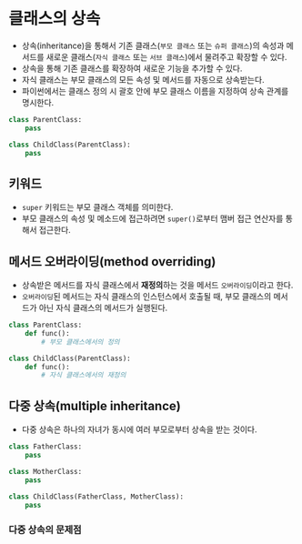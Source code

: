 # 클래스의 상속

- 상속(inheritance)을 통해서 기존 클래스(`부모 클래스` 또는 `슈퍼 클래스`)의 속성과 메서드를 새로운 클래스(`자식 클래스` 또는 `서브 클래스`)에서 물려주고 확장할 수 있다.
- 상속을 통해 기존 클래스를 확장하여 새로운 기능을 추가할 수 있다.
- 자식 클래스는 부모 클래스의 모든 속성 및 메서드를 자동으로 상속받는다.
- 파이썬에서는 클래스 정의 시 괄호 안에 부모 클래스 이름을 지정하여 상속 관계를 명시한다.

```py
class ParentClass:
    pass

class ChildClass(ParentClass):
    pass
```

## 키워드

- `super` 키워드는 부모 클래스 객체를 의미한다.
- 부모 클래스의 속성 및 메소드에 접근하려면 `super()`로부터 맴버 접근 연산자를 통해서 접근한다.

## 메서드 오버라이딩(method overriding)

- 상속받은 메서드를 자식 클래스에서 **재정의**하는 것을 메서드 `오버라이딩`이라고 한다.
- `오버라이딩`된 메서드는 자식 클래스의 인스턴스에서 호출될 때, 부모 클래스의 메서드가 아닌 자식 클래스의 메서드가 실행된다.

```py
class ParentClass:
    def func():
        # 부모 클래스에서의 정의

class ChildClass(ParentClass):
    def func():
        # 자식 클래스에서의 재정의
```

## 다중 상속(multiple inheritance)

- 다중 상속은 하나의 자녀가 동시에 여러 부모로부터 상속을 받는 것이다.

```py
class FatherClass:
    pass

class MotherClass:
    pass

class ChildClass(FatherClass, MotherClass):
    pass
```

### 다중 상속의 문제점

<!-- TODO -->
